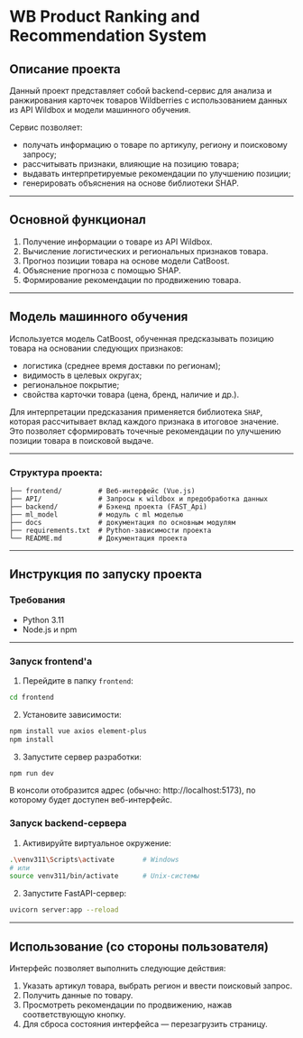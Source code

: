 # WB Product Ranking and Recommendation System

## Описание проекта

Данный проект представляет собой backend-сервис для анализа и ранжирования карточек товаров Wildberries с использованием данных из API Wildbox и модели машинного обучения.

Сервис позволяет:
- получать информацию о товаре по артикулу, региону и поисковому запросу;
- рассчитывать признаки, влияющие на позицию товара;
- выдавать интерпретируемые рекомендации по улучшению позиции;
- генерировать объяснения на основе библиотеки SHAP.

---

## Основной функционал

1. Получение информации о товаре из API Wildbox.
2. Вычисление логистических и региональных признаков товара.
3. Прогноз позиции товара на основе модели CatBoost.
4. Объяснение прогноза с помощью SHAP.
5. Формирование рекомендации по продвижению товара.

---

## Модель машинного обучения

Используется модель CatBoost, обученная предсказывать позицию товара на основании следующих признаков:

- логистика (среднее время доставки по регионам);
- видимость в целевых округах;
- региональное покрытие;
- свойства карточки товара (цена, бренд, наличие и др.).

Для интерпретации предсказания применяется библиотека `SHAP`, которая рассчитывает вклад каждого признака в итоговое значение. Это позволяет сформировать точечные рекомендации по улучшению позиции товара в поисковой выдаче.

---
### Структура проекта:
```
├── frontend/         # Веб-интерфейс (Vue.js)
├── API/              # Запросы к wildbox и предобработка данных
├── backend/          # Бэкенд проекта (FAST_Api)
├── ml_model          # модуль с ml моделью
├── docs              # документация по основным модулям
├── requirements.txt  # Python-зависимости проекта
└── README.md         # Документация проекта
```
---
##  Инструкция по запуску проекта

###  Требования

- Python 3.11
- Node.js и npm

---

###  Запуск frontend'а

1. Перейдите в папку `frontend`:

```bash
cd frontend
```
2. Установите зависимости:
```bash
npm install vue axios element-plus
npm install
```

3. Запустите сервер разработки:
```bash
npm run dev
```
В консоли отобразится адрес (обычно: http://localhost:5173), по которому будет доступен веб-интерфейс.

### Запуск backend-сервера

1. Активируйте виртуальное окружение:
```bash
.\venv311\Scripts\activate       # Windows
# или
source venv311/bin/activate      # Unix-системы
```
2. Запустите FastAPI-сервер:
```bash
uvicorn server:app --reload
```
---

## Использование (со стороны пользователя)

Интерфейс позволяет выполнить следующие действия:

1. Указать артикул товара, выбрать регион и ввести поисковый запрос.
2. Получить данные по товару.
3. Просмотреть рекомендации по продвижению, нажав соответствующую кнопку.
4. Для сброса состояния интерфейса — перезагрузить страницу.
